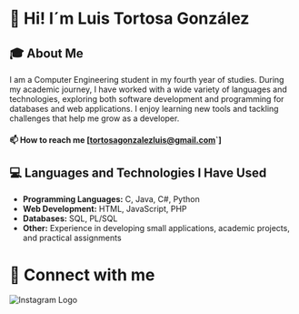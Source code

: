 # 👋 Hi! I´m Luis Tortosa González

## 🎓 About Me
I am a Computer Engineering student in my fourth year of studies. During my academic journey,
I have worked with a wide variety of languages and technologies, exploring both software development 
and programming for databases and web applications. I enjoy learning new tools and tackling 
challenges that help me grow as a developer.

#### 📫 How to reach me [tortosagonzalezluis@gmail.com`]

## 💻 Languages and Technologies I Have Used
- **Programming Languages:** C, Java, C#, Python
- **Web Development:** HTML, JavaScript, PHP
- **Databases:** SQL, PL/SQL
- **Other:** Experience in developing small applications, academic projects, and practical assignments

# 🌟 Connect with me

![Instagram Logo](https://cdn.jsdelivr.net/npm/simple-icons@v8/icons/instagram.svg)

